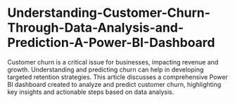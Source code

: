 # Understanding-Customer-Churn-Through-Data-Analysis-and-Prediction-A-Power-BI-Dashboard
Customer churn is a critical issue for businesses, impacting revenue and growth. Understanding and predicting churn can help in developing targeted retention strategies. This article discusses a comprehensive Power BI dashboard created to analyze and predict customer churn, highlighting key insights and actionable steps based on data analysis.
